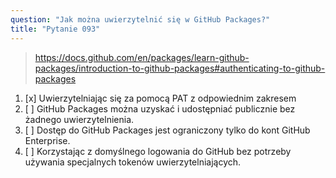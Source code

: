 ```yaml
---
question: "Jak można uwierzytelnić się w GitHub Packages?"
title: "Pytanie 093"
---
```


> https://docs.github.com/en/packages/learn-github-packages/introduction-to-github-packages#authenticating-to-github-packages
1. [x] Uwierzytelniając się za pomocą PAT z odpowiednim zakresem
1. [ ] GitHub Packages można uzyskać i udostępniać publicznie bez żadnego uwierzytelnienia.
1. [ ] Dostęp do GitHub Packages jest ograniczony tylko do kont GitHub Enterprise.
1. [ ] Korzystając z domyślnego logowania do GitHub bez potrzeby używania specjalnych tokenów uwierzytelniających.
